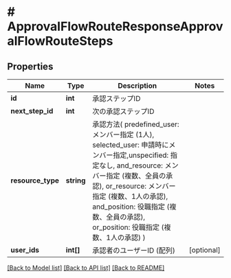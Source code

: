 # # ApprovalFlowRouteResponseApprovalFlowRouteSteps

## Properties

Name | Type | Description | Notes
------------ | ------------- | ------------- | -------------
**id** | **int** | 承認ステップID |
**next_step_id** | **int** | 次の承認ステップID |
**resource_type** | **string** | 承認方法( predefined_user: メンバー指定 (1人), selected_user: 申請時にメンバー指定,unspecified: 指定なし, and_resource: メンバー指定 (複数、全員の承認), or_resource: メンバー指定 (複数、1人の承認), and_position: 役職指定 (複数、全員の承認), or_position: 役職指定 (複数、1人の承認) ) |
**user_ids** | **int[]** | 承認者のユーザーID (配列) | [optional]

[[Back to Model list]](../../README.md#models) [[Back to API list]](../../README.md#endpoints) [[Back to README]](../../README.md)
